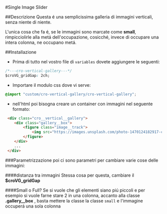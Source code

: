 #Single Image Slider

##Descrizione
Questa é una semplicissima galleria di immagini verticali, senza niente di niente.

L'unica cosa che fa é, se le immagini sono marcate come __small__, rimpicciolirle alla metá dell'occupazione, 
cosicché, invece di occupare una intera colonna, ne occupano metá.

##Installazione
- Prima di tutto nel vostro file di ````variables```` dovete aggiungere le seguenti:
```css
/*---cro-vertical-gallery---*/
$croVG_gridGap: 2ch;
```
- Importare il modulo css dove vi serve:
```css
@import "custom/cro-vertical-gallery/cro-vertical-gallery";
```
- nell'html poi bisogna creare un container con immagini nel seguente formato:
```html
 <div class="cro__vertical__gallery">
    <div class="gallery__box">
        <figure class="image__track">
            <img src="https://images.unsplash.com/photo-1470124182917-cc6e71b22ecc?dpr=2&auto=format&fit=crop&w=1500&h=1000&q=80&cs=tinysrgb&crop=">
        </figure>
    </div>
    ...
 </div>
```

###Parametrizzazione
poi ci sono parametri per cambiare varie cose delle immagini:

####distanza tra immagini
Stessa cosa per questa, cambiare il __$croVG_gridGap__

####Small o Full?
Se si vuole che gli elementi siano piú piccoli e per esempio si vuole farne stare 2 in una colonna, 
accanto alla classe __.gallery__box__ , basta mettere la classe la classe ```small``` 
e l'immagine occuperá una sola colonna

